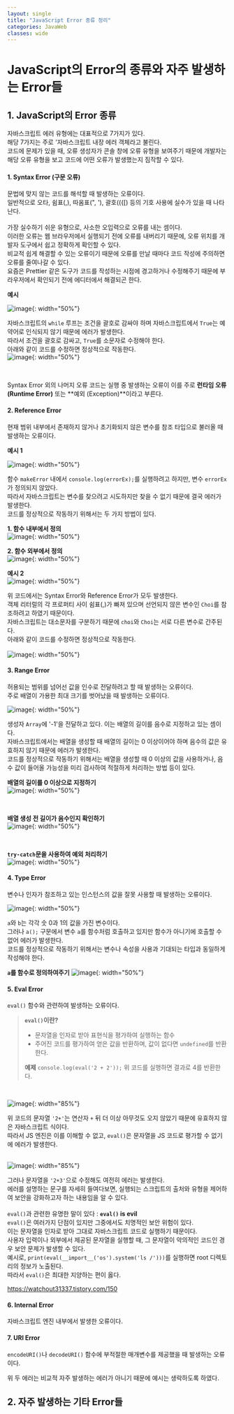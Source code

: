 ```yaml
---
layout: single
title: "JavaScript Error 종류 정리"
categories: JavaWeb
classes: wide
---
```


# JavaScript의 Error의 종류와 자주 발생하는 Error들

## 1. JavaScript의 Error 종류

자바스크립트 에러 유형에는 대표적으로 7가지가 있다. <br>
해당 7가지는 주로 '자바스크립트 내장 에러 객체라고 불린다. <br>
코드에 문제가 있을 때, 오류 생성자가 콘솔 창에 오류 유형을 보여주기 때문에 개발자는 해당 오류 유형을 보고 코드에 어떤 오류가 발생했는지 짐작할 수 있다.

#### 1. Syntax Error (구문 오류)
문법에 맞지 않는 코드를 해석할 때 발생하는 오류이다. <br>
일반적으로 오타, 쉼표(,), 따옴표(", '), 괄호(({[) 등의 기호 사용에 실수가 있을 때 나타난다. <br>
<br>
가장 실수하기 쉬운 유형으로, 사소한 오입력으로 오류를 내는 셈이다. <br>
이러한 오류는 웹 브라우저에서 실행되기 전에 오류를 내버리기 때문에, 오류 위치를 개발자 도구에서 쉽고 정확하게 확인할 수 있다. <br>
비교적 쉽게 해결할 수 있는 오류이기 때문에 오류를 만날 때마다 코드 작성에 주의하면 오류를 줄여나갈 수 있다. <br>
요즘은 Prettier 같은 도구가 코드를 작성하는 시점에 경고하거나 수정해주기 때문에 부라우저에서 확인되기 전에 에디터에서 해결되곤 한다. <br>

**예시** <br>

![image](https://github.com/Y0-0N63/STUDY-4242-Ver.2/assets/144354615/649fd1eb-1276-4784-a1bb-340b0fab4366){: width="50%"}

자바스크립트의 `while` 루프는 조건을 괄호로 감싸야 하며 자바스크립트에서 `True`는 예약어로 인식되지 않기 때문에 에러가 발생한다. <br>
따라서 조건을 괄호로 감싸고, `True`를 소문자로 수정해야 한다. <br>
아래와 같이 코드를 수정하면 정상적으로 작동한다.
<br>
![image](https://github.com/Y0-0N63/STUDY-4242-Ver.2/assets/144354615/c38ad4ec-64fb-4d7c-986d-beabffac0999){: width="50%"}

<br>

Syntax Error 외의 나머지 오류 코드는 실행 중 발생하는 오류이 이를 주로 **런타임 오류 (Runtime Error)** 또는 **예외 (Exception)**이라고 부른다.

#### 2. Reference Error
현재 범위 내부에서 존재하지 않거나 초기화되지 않은 변수를 참조 타입으로 불러올 때 발생하는 오류이다. <br>

**예시 1** <br>

![image](https://github.com/Y0-0N63/STUDY-4242-Ver.2/assets/144354615/24ff6a78-b6ae-4080-9b5f-d1e1d1431291){: width="50%"}

함수 `makeError` 내에서 `console.log(errorEx);`를 실행하려고 하지만, 변수 `errorEx`가 정의되지 않았다. <br>
따라서 자바스크립트는 변수를 찾으려고 시도하지만 찾을 수 없기 때문에 결국 에러가 발생한다. <br>
코드를 정상적으로 작동하기 위해서는 두 가지 방법이 있다. <br>

**1. 함수 내부에서 정의** <br>
![image](https://github.com/Y0-0N63/STUDY-4242-Ver.2/assets/144354615/07b453b6-eff7-47c2-b575-27447c3a52e7){: width="50%"}

**2. 함수 외부에서 정의** <br>
![image](https://github.com/Y0-0N63/STUDY-4242-Ver.2/assets/144354615/ea96e568-fa4e-4650-94c1-fc90a5ca68d4){: width="50%"}

**예시 2** <br>
![image](https://github.com/Y0-0N63/STUDY-4242-Ver.2/assets/144354615/17f58a63-274a-470d-be2e-90d360d27db2){: width="50%"}

위 코드에서는 Syntax Error와 Reference Error가 모두 발생한다. <br>
객체 리터럴의 각 프로퍼티 사이 쉼표(,)가 빠져 있으며 선언되지 않은 변수인 `Choi`를 참조하려고 하였기 때문이다. <br>
자바스크립트는 대소문자를 구분하기 때문에 `choi`와 `Choi`는 서로 다른 변수로 간주된다. <br>
아래와 같이 코드를 수정하면 정상적으로 작동한다. <br>
<br>
![image](https://github.com/Y0-0N63/STUDY-4242-Ver.2/assets/144354615/b64f121e-28bf-40b9-b56e-0204e7d93330){: width="50%"}

#### 3. Range Error
허용되는 범위를 넘어선 값을 인수로 전달하려고 할 때 발생하는 오류이다. <br>
주로 배열이 가용한 최대 크기를 벗어났을 때 발생하는 오류이다. <br>

![image](https://github.com/Y0-0N63/STUDY-4242-Ver.2/assets/144354615/698ad1ef-b2fc-4100-bd77-4992692a7fc8){: width="50%"}

생성자 `Array`에 '-1'을 전달하고 있다. 이는 배열의 길이를 음수로 지정하고 있는 셈이다.<br>
자바스크립트에서는 배열을 생성할 때 배열의 길이는 0 이상이어야 하며 음수의 값은 유효하지 않기 때문에 에러가 발생한다. <br>
코드를 정상적으로 작동하기 위해서는 배열을 생성할 때 0 이상의 값을 사용하거나, 음수 값이 들어올 가능성을 미리 검사하여 적절하게 처리하는 방법 등이 있다. <br>

**배열의 길이를 0 이상으로 지정하기** <br>
![image](https://github.com/Y0-0N63/STUDY-4242-Ver.2/assets/144354615/4ac3ffe1-4d24-48e6-a9d7-bf0031b1fc8c){: width="50%"}

<br>

**배열 생성 전 길이가 음수인지 확인하기** <br>
![image](https://github.com/Y0-0N63/STUDY-4242-Ver.2/assets/144354615/f759c798-436e-403f-bf15-0872617e2ed9){: width="50%"}

<br>

**`try-catch`문을 사용하여 예외 처리하기**  <br>
![image](https://github.com/Y0-0N63/STUDY-4242-Ver.2/assets/144354615/7f22be15-6386-4d76-8a6b-d63fa454fde7){: width="50%"}

#### 4. Type Error
변수나 인자가 참조하고 있는 인스턴스의 값을 잘못 사용할 때 발생하는 오류이다. <br>

![image](https://github.com/Y0-0N63/STUDY-4242-Ver.2/assets/144354615/4928c912-bec7-424b-b10f-019f7fc9f3ae){: width="50%"}

`a`와 `b`는 각각 숫 0과 1의 값을 가진 변수이다. <br>
그러나 `a();` 구문에서 변수 `a`를 함수처럼 호출하고 있지만 함수가 아니기에 호출할 수 없어 에러가 발생한다. <br>
코드를 정상적으로 작동하기 위해서는 변수나 속성을 사용과 기대되는 타입과 동일하게 작성해야 한다. <br>

**`a`를 함수로 정의하여주기**
![image](https://github.com/Y0-0N63/STUDY-4242-Ver.2/assets/144354615/c328e9bc-4529-4971-b145-991e845a514a){: width="50%"}

#### 5. Eval Error
`eval()` 함수와 관련하여 발생하는 오류이다. <br>

> **`eval()`이란?**
>  - 문자열을 인자로 받아 표현식을 평가하여 실행하는 함수
>  - 주어진 코드를 평가하여 얻은 값을 반환하며, 값이 없다면 `undefined`를 반환한다.
>  
>  **예제** 
>  `console.log(eval('2 + 2'));`
>  위 코드를 실행하면 결과로 4를 반환한다.

<br>

![image](https://github.com/Y0-0N63/STUDY-4242-Ver.2/assets/144354615/a23566c6-9dc5-473a-9b96-6488f0ee9cba){: width="85%"}

위 코드의 문자열 `'2+'`는 연산자 `+` 뒤 더 이상 아무것도 오지 않았기 때문에 유효하지 않은 자바스크립트 식이다. <br>
따라서 JS 엔진은 이를 이해할 수 없고, `eval()`은 문자열을 JS 코드로 평가할 수 없기에 에러가 발생한다. <br>
<br>

![image](https://github.com/Y0-0N63/STUDY-4242-Ver.2/assets/144354615/444d4edf-0c84-41c3-8b28-37f82a5318aa){: width="85%"}

그러나 문자열을 `'2+3'`으로 수정해도 여전히 에러는 발생한다. <br>
에러를 설명하는 문구를 자세히 들여다보면, 실행되는 스크립트의 출처와 유형을 제어하여 보안을 강화하고자 하는 내용임을 알 수 있다. <br>
<br>
 `eval()`과 관련한 유명한 말이 있다 : **`eval()` is evil** <br>
`eval()`은 여러가지 단점이 있지만 그중에서도 치명적인 보안 위험이 있다. <br>
이는 문자열을 인자로 받아 그대로 자바스크립트 코드로 실행하기 때문이다. <br>
사용자 입력이나 외부에서 제공된 문자열을 실행할 때, 그 문자열이 악의적인 코드인 경우 보안 문제가 발생할 수 있다. <br>
예시로, `print(eval(__import__('os').system('ls /')))`를 실행하면 root 디렉토리의 정보가 노출된다. <br>
따라서 `eval()`은 최대한 지양하는 편이 옳다.

https://watchout31337.tistory.com/150

#### 6. Internal Error
자바스크립트 엔진 내부에서 발생한 오류이다.

#### 7. URI Error
`encodeURI()`나 `decodeURI()` 함수에 부적절한 매개변수를 제공했을 때  발생하는 오류이다.

위 두 에러는 비교적 자주 발생하는 에러가 아니기 때문에 예시는 생락하도록 하였다.

## 2. 자주 발생하는 기타 Error들
